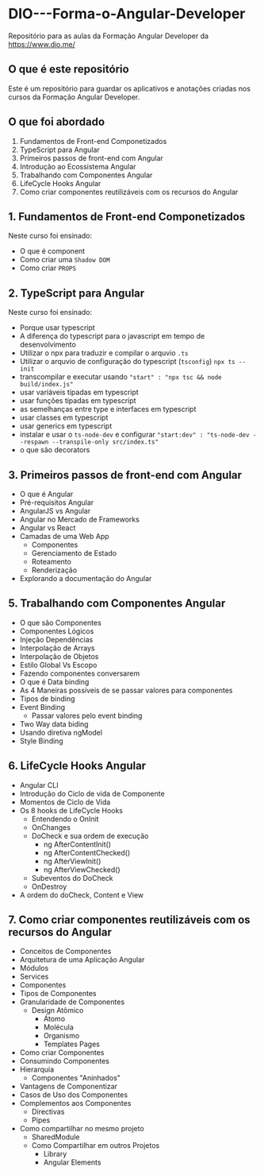 # DIO---Forma-o-Angular-Developer
Repositório para as aulas da Formação Angular Developer da https://www.dio.me/  

## O que é este repositório
Este é um repositório para guardar os aplicativos e anotações criadas nos cursos da Formação Angular Developer.

## O que foi abordado
1. Fundamentos de Front-end Componetizados
2. TypeScript para Angular
3. Primeiros passos de front-end com Angular
4. Introdução ao Ecossistema Angular
5. Trabalhando com Componentes Angular
6. LifeCycle Hooks Angular
7. Como criar componentes reutilizáveis com os recursos do Angular

## 1. Fundamentos de Front-end Componetizados

Neste curso foi ensinado:

- O que é component
- Como criar uma `Shadow DOM`
- Como criar `PROPS`

## 2. TypeScript para Angular

Neste curso foi ensinado:

- Porque usar typescript
- A diferença do typescript para o javascript em tempo de desenvolvimento
- Utilizar o npx para traduzir e compilar o arquvio `.ts`
- Utilizar o arquvio de configuração do typescript (`tsconfig`) `npx ts --init`
- transcompilar e executar usando `"start" : "npx tsc && node build/index.js"`
- usar variáveis tipadas em typescript
- usar funções tipadas em typescript
- as semelhanças entre type e interfaces em typescript
- usar classes em typescript
- usar generics em typescript
- instalar e usar o `ts-node-dev` e configurar `"start:dev" : "ts-node-dev --respawn --transpile-only src/index.ts"`
- o que são decorators

## 3. Primeiros passos de front-end com Angular

- O que é Angular
- Pré-requisitos Angular
- AngularJS vs Angular
- Angular no Mercado de Frameworks
- Angular vs React
- Camadas de uma Web App
  - Componentes
  - Gerenciamento de Estado
  - Roteamento
  - Renderização
- Explorando a documentação do Angular

## 5. Trabalhando com Componentes Angular
- O que são Componentes
- Componentes Lógicos
- Injeção Dependências
- Interpolação de Arrays
- Interpolação de Objetos
- Estilo Global Vs Escopo
- Fazendo componentes conversarem
- O que é Data binding
- As 4 Maneiras possíveis de se passar valores para componentes
- Tipos de binding
- Event Binding
  - Passar valores pelo event binding
- Two Way data biding
- Usando diretiva ngModel
- Style Binding

## 6. LifeCycle Hooks Angular

- Angular CLI
- Introdução do Ciclo de vida de Componente
- Momentos de Ciclo de Vida
- Os 8 hooks de LifeCycle Hooks
  - Entendendo o OnInit
  - OnChanges
  - DoCheck e sua ordem de execução
    - ng AfterContentInit()
    - ng AfterContentChecked()
    - ng AfterViewInit()
    - ng AfterViewChecked()
  - Subeventos do DoCheck
  - OnDestroy
- A ordem do doCheck, Content e View

## 7. Como criar componentes reutilizáveis com os recursos do Angular

- Conceitos de Componentes
- Arquitetura de uma Aplicação Angular
- Módulos
- Services
- Componentes
- Tipos de Componentes
- Granularidade de Componentes
  - Design Atômico
    - Átomo
    - Molécula
    - Organismo
    - Templates Pages
- Como criar Componentes
- Consumindo Componentes
- Hierarquia
  - Componentes "Aninhados"
- Vantagens de Componentizar
- Casos de Uso dos Componentes
- Complementos aos Componentes
  - Directivas
  - Pipes
- Como compartilhar no mesmo projeto
    - SharedModule
  - Como Compartilhar em outros Projetos
    - Library
    - Angular Elements
